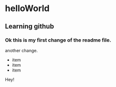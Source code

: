 # helloWorld
## Learning github
### Ok this is my first change of the readme file.
 
another change.

* item 
* item
* item

Hey!
